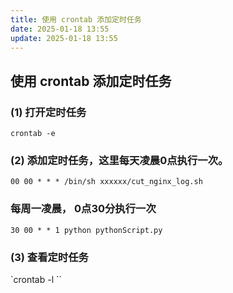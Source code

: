 ```yaml
---
title: 使用 crontab 添加定时任务
date: 2025-01-18 13:55
update: 2025-01-18 13:55
---
```


## 使用 crontab 添加定时任务
### (1) 打开定时任务
`crontab -e`
### (2) 添加定时任务，这里每天凌晨0点执行一次。
`00 00 * * * /bin/sh xxxxxx/cut_nginx_log.sh`
### 每周一凌晨， 0点30分执行一次
`30 00 * * 1 python pythonScript.py`
### (3) 查看定时任务
`crontab -l ``
